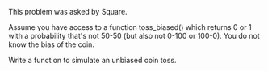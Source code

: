This problem was asked by Square.

Assume you have access to a function toss_biased() which returns 0 or 1 with a probability that's not 50-50 (but also not 0-100 or 100-0). You do not know the bias of the coin.

Write a function to simulate an unbiased coin toss.


<!-- solution online: https://medium.com/@hjegeorge/interview-question-1-a-biased-coin-toss-9dc2af96321 -->
